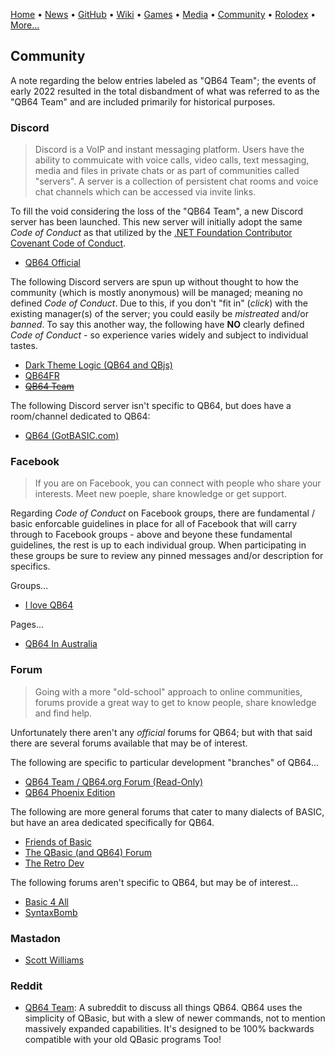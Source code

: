 [Home](https://qb64.com) • [News](news.md) • [GitHub](github.md) • [Wiki](wiki.md) • [Games](games.md) • [Media](media.md) • [Community](community.md) • [Rolodex](rolodex.md) • [More...](more.md)

## Community

A note regarding the below entries labeled as "QB64 Team"; the events of early 2022 resulted in the total disbandment of what was referred to as the "QB64 Team" and are included primarily for historical purposes.

### Discord

> Discord is a VoIP and instant messaging platform.  Users have the ability to commuicate with voice calls, video calls, text messaging, media and files in private chats or as part of communities called "servers".  A server is a collection of persistent chat rooms and voice chat channels which can be accessed via invite links.  

To fill the void considering the loss of the "QB64 Team", a new Discord server has been launched. This new server will initially adopt the same *Code of Conduct* as that utilized by the [.NET Foundation Contributor Covenant Code of Conduct](https://dotnetfoundation.org/about/code-of-conduct).

- [QB64 Official](https://discord.gg/A3HmUe2mv8)

The following Discord servers are spun up without thought to how the community (which is mostly anonymous) will be managed; meaning no defined *Code of Conduct*.  Due to this, if you don't "fit in" (*click*) with the existing manager(s) of the server; you could easily be *mistreated* and/or *banned*.  To say this another way, the following have **NO** clearly defined *Code of Conduct* - so experience varies widely and subject to individual tastes.

- [Dark Theme Logic (QB64 and QBjs)](https://discord.com/channels/917123975816052817/917123976336138312)
- [QB64FR](https://discord.com/channels/953279107699994624/953279107699994627)
- [~~QB64 Team~~](https://discord.gg/S5CdJXQKAd)

The following Discord server isn't specific to QB64, but does have a room/channel dedicated to QB64:

- [QB64 (GotBASIC.com)](https://discord.gg/NP3wbjAWk5)

### Facebook

> If you are on Facebook, you can connect with people who share your interests. Meet new poeple, share knowledge or get support.

Regarding *Code of Conduct* on Facebook groups, there are fundamental / basic enforcable guidelines in place for all of Facebook that will carry through to Facebook groups - above and beyone these fundamental guidelines, the rest is up to each individual group. When participating in these groups be sure to review any pinned messages and/or description for specifics.

Groups...

- [I love QB64](https://www.facebook.com/groups/114484741910416/)

Pages...

- [QB64 In Australia](https://www.facebook.com/QB64-In-Australia-303464540396064)

### Forum

> Going with a more "old-school" approach to online communities, forums provide a great way to get to know people, share knowledge and find help.

Unfortunately there aren't any *official* forums for QB64; but with that said there are several forums available that may be of interest.

The following are specific to particular development "branches" of QB64...

- [QB64 Team / QB64.org Forum (Read-Only)](https://qb64forum.alephc.xyz/index.php)
- [QB64 Phoenix Edition](https://forum.qb64phoenix.com)

The following are more general forums that cater to many dialects of BASIC, but have an area dedicated specifically for QB64.

- [Friends of Basic](https://friends-of-basic.freeforums.net/board/6/qb64)
- [The QBasic (and QB64) Forum](https://www.tapatalk.com/groups/qbasic/)
- [The Retro Dev](https://www.theretrodev.com/forum/forumdisplay.php?fid=48)

The following forums aren't specific to QB64, but may be of interest...

- [Basic 4 All](http://basic4all.epizy.com/)
- [SyntaxBomb](https://www.syntaxbomb.com/)

### Mastadon

- [Scott Williams](https://mastodon.online/@vwbusguy)

### Reddit

- [QB64 Team](https://www.reddit.com/r/qb64): A subreddit to discuss all things QB64. QB64 uses the simplicity of QBasic, but with a slew of newer commands, not to mention massively expanded capabilities. It's designed to be 100% backwards compatible with your old QBasic programs Too!
